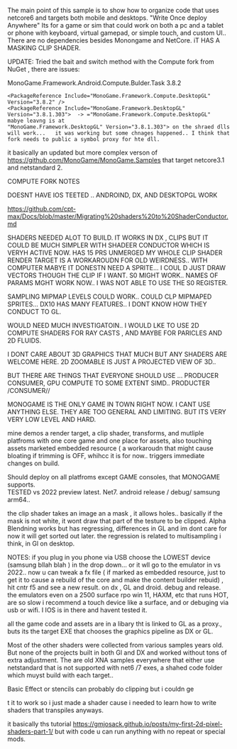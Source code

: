 The main point of this sample is to show how to organize code that uses netcore6 and targets both mobile and desktops.  "Write Once deploy Anywhere"   Its for a game or sim that could work on both a pc and a tablet or phone with keyboard, virtual gamepad, or simple touch, and custom UI..  There are no dependencies besides Monongame and NetCore.  iT HAS A MASKING CLIP SHADER.   

UPDATE:  Tried the bait and switch method with the Compute fork from NuGet  , there are issues:


  MonoGame.Framework.Android.Compute.Bulder.Task 3.8.2

    <PackageReference Include="MonoGame.Framework.Compute.DesktopGL" Version="3.8.2" />
    <PackageReference Include="MonoGame.Framework.DesktopGL" Version="3.8.1.303">  -> ="MonoGame.Framework.Compute.DesktopGL"   mabye leavng is at 
    "MonoGame.Framework.DesktopGL" Version="3.8.1.303"> on the shraed dlls will work...   it was working but some chnages happened.. I think that fork needs to public a symbol proxy for hte dll. 

 it basically an updated but more complex verson of https://github.com/MonoGame/MonoGame.Samples that target netcore3.1 and netstandard 2.
 

 COMPUTE FORK NOTES
  
 DOESNT HAVE IOS TEETED .. ANDROIND, DX, AND DESKTOPGL WORK
 
 https://github.com/cpt-max/Docs/blob/master/Migrating%20shaders%20to%20ShaderConductor.md
 
 SHADERS NEEDED ALOT TO BUILD.  IT WORKS IN DX , CLIPS  BUT IT COULD BE MUCH SIMPLER WITH SHADEER CONDUCTOR WHICH IS VERYH ACTIVE NOW.  HAS 15 PRS UNMERGED
 MY WHOLE CLIP SHADER RENDER TARGET IS A WORKAROUDN FOR OLD WEIRDNESS.. WITH COMPUTER MABYE IT DONESTN NEED A SPRITE... I COUL D JUST DRAW VECTORS THOUGH THE CLIP IF I WANT.    S0 MIGHT WORK..   NAMES OF PARAMS MGHT WORK NOW..  I WAS NOT ABLE TO USE THE S0 REGISTER.
 
 SAMPLING MIPMAP LEVELS COULD WORK..   COULD CLP MIPMAPED SPRITES...  DX10 HAS MANY FEATURES.. I DONT KNOW HOW THEY CONDUCT TO GL.
 
 WOULD NEED MUCH INVESTIGATOIN..  I WOULD LKE TO USE 2D COMPUTE SHADERS FOR RAY CASTS , AND  MAYBE FOR PARICLES AND 2D FLUIDS. 
 
 I DONT CARE ABOUT 3D GRAPHICS THAT MUCH BUT ANY SHADERS ARE WELCOME HERE.    2D ZOOMABLE IS JUST A PROJECTED VIEW OF 3D..   
 
 BUT THERE ARE THINGS THAT EVERYONE SHOULD USE ... PRODUCER CONSUMER,  GPU COMPUTE TO SOME EXTENT  SIMD.. PRODUCTER /CONSUMER//
 
MONOGAME IS THE ONLY GAME IN TOWN RIGHT NOW.    I CANT USE ANYTHING ELSE.   THEY ARE TOO GENERAL AND LIMITING.  BUT ITS VERY VERY LOW LEVEL AND HARD.


 mine demos a render target, a clip shader, transforms, and mutliple platfroms with one core game and one place for assets, also touching assets marketed embedded resource ( a workaroudn that might cause bloating if trimming is OFF, whihcc it is for now.. triggers immediate changes on build. 
 
 Should deploy on all platfroms except GAME consoles, that MONOGAME supports.  
 TESTED vs 2022 preview latest.   Net7.    android release / debug/  samsung arm64.. 
 
 the clip shader takes an image an a mask , it  allows holes.. basically if the mask is  not white, it wont draw that part of the testure to be clipped.  Alpha Blendning works but has regressing, differences in GL and im dont care for now it will get sorted out later.   the regression is related to multisampling i think, in Gl on desktop.
 
 NOTES:  if you plug in you phone via USB choose the LOWEST device (samsung bllah blah ) in the drop down... or it wll go to the emulator in vs 2022.. now u can tweak a fx file  ( if marked as embedded resource, just to get it to cause a rebuild of the core and make the content builder rebuid) , hit cntr f5 and see a new result. on dx , GL and droid.    debug and release.
 the emulators even on a 2500 surface rpo win 11, HAXM, etc that runs HOT,  are so slow i recommend a touch device like a surface, and or debuging  via usb or wifi.    I IOS is in there and havent tested it.
 
all the game code and assets are in a libary tht is linked to GL as a proxy., buts its the target EXE that chooses the graphics pipeline as DX or GL.

Most of the other shaders were collected from various samples years old. But none of the projects built in both Gl and DX and worked without tons of extra adjustment.  The are old XNA samples everywhere that either use netstandard that is not supported with net6 /7 exes, a shahed code folder  which muyst build with each target..

Basic Effect or stencils can probably do clipping but i couldn ge

t it to work so i just made a shader cause i needed 
to learn how to write shaders that transpiles anyways.  


it basically ths tutorial https://gmjosack.github.io/posts/my-first-2d-pixel-shaders-part-1/ but with code u can run anything with no repeat or special mods.


